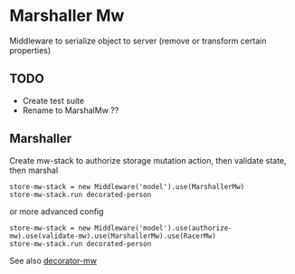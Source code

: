 # Marshaller Mw

Middleware to serialize object to server (remove or transform certain properties)

## TODO

* Create test suite
* Rename to MarshalMw ??

## Marshaller

Create mw-stack to authorize storage mutation action, then validate state, then marshal

```LiveScript
store-mw-stack = new Middleware('model').use(MarshallerMw)
store-mw-stack.run decorated-person
```

or more advanced config

```LiveScript
store-mw-stack = new Middleware('model').use(authorize-mw).use(validate-mw).use(MarshallerMw).use(RacerMw)
store-mw-stack.run decorated-person
```

See also [decorator-mw](https://github.com/kristianmandrup/decorator-mw)